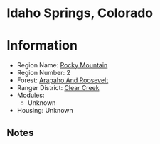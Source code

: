 
Idaho Springs, Colorado
=======================
  
# Information  
* Region Name: [Rocky Mountain]()  
* Region Number: 2  
* Forest: [Arapaho And Roosevelt](http://www.fs.usda.gov/arp)  
* Ranger District: [Clear Creek]()  
* Modules:  
  - Unknown  
* Housing: Unknown  
  
## Notes

